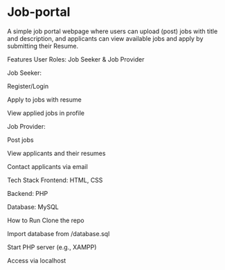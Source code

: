 # Job-portal
A simple job portal webpage where users can upload (post) jobs with title and description, and applicants can view available jobs and apply by submitting their Resume.


Features
User Roles: Job Seeker & Job Provider

Job Seeker:

Register/Login

Apply to jobs with resume

View applied jobs in profile

Job Provider:

Post jobs

View applicants and their resumes

Contact applicants via email

Tech Stack
Frontend: HTML, CSS

Backend: PHP

Database: MySQL

How to Run
Clone the repo

Import database from /database.sql

Start PHP server (e.g., XAMPP)

Access via localhost

